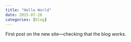 ```yaml
---
title: "Hello World"
date: 2025-07-26
categories: [blog]
---
```

First post on the new site—checking that the blog works.
